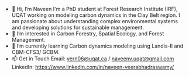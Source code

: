 - 👋 Hi, I’m Naveen
I'm a PhD student at Forest Research Institute (IRF), UQAT working on modeling carbon dynamics in the Clay Belt region. I am passionate about understanding complex environmental systems and developing solutions for sustainable management.
- 👀 I’m interested in Carbon Forestry, Spatial Ecology, and Forest Management.
- 🌱 I’m currently learning Carbon dynamics modeling using Landis-II and CBM-CFS3/ GCBM.
- 📫 Get in Touch
Email: vern06@uqat.ca / naveenv.uqat@gmail.com
LinkedIn: https://www.linkedin.com/in/naveen-veerabhadraswamy/ 

<!---
ForestCGuy/ForestCGuy is a ✨ special ✨ repository because its `README.md` (this file) appears on your GitHub profile.
You can click the Preview link to take a look at your changes.
--->
